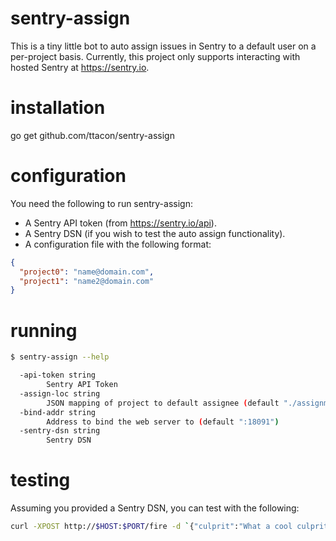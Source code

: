 sentry-assign
=============

This is a tiny little bot to auto assign issues in Sentry to a default user
on a per-project basis. Currently, this project only supports interacting
with hosted Sentry at https://sentry.io.

installation
============

go get github.com/ttacon/sentry-assign


configuration
=============

You need the following to run sentry-assign:

 - A Sentry API token (from https://sentry.io/api).
 - A Sentry DSN (if you wish to test the auto assign functionality).
 - A configuration file with the following format:

```json
{
  "project0": "name@domain.com",
  "project1": "name2@domain.com"
}
```

running
=======
```sh
$ sentry-assign --help

  -api-token string
        Sentry API Token
  -assign-loc string
        JSON mapping of project to default assignee (default "./assignments.json")
  -bind-addr string
        Address to bind the web server to (default ":18091")
  -sentry-dsn string
        Sentry DSN
```

testing
=======
Assuming you provided a Sentry DSN, you can test with the following:

```sh
curl -XPOST http://$HOST:$PORT/fire -d `{"culprit":"What a cool culprit"}`
```